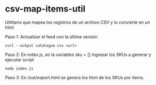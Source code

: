 # csv-map-items-util
Utilitario que mapea los registros de un archivo CSV y lo convierte en un html

Paso 1:
Actualizar el feed con la última versión
```
curl --output catalogue.csv <url>

```

Paso 2:
En index.js, en la variables sku = [] ingresar los SKUs a generar y ejecutar script
```
node index.js
```

Paso 3:
En /out/export.html se genera los html de los SKUs por items.
